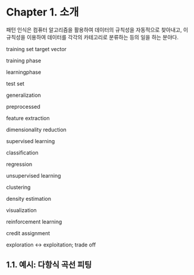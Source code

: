 # Chapter 1. 소개

패턴 인식은 컴퓨터 알고리즘을 활용하여 데이터의 규칙성을 자동적으로 찾아내고, 이 규칙성을 이용하여 데이터를 각각의 카테고리로 분류하는 등의 일을 하는 분야다.

training set
target vector

training phase

learningphase

test set

generalization

preprocessed

feature extraction

dimensionality reduction

supervised learning

classification

regression

unsupervised learning

clustering

density estimation

visualization

reinforcement learning

credit assignment

exploration <-> exploitation; trade off

## 1.1. 예시: 다항식 곡선 피팅

